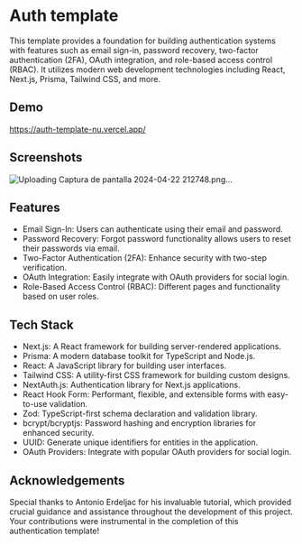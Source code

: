 # Auth template

This template provides a foundation for building authentication systems with features such as email sign-in, password recovery, two-factor authentication (2FA), OAuth integration, and role-based access control (RBAC). It utilizes modern web development technologies including React, Next.js, Prisma, Tailwind CSS, and more.

## Demo

https://auth-template-nu.vercel.app/

## Screenshots

![Uploading Captura de pantalla 2024-04-22 212748.png…]()


## Features

- Email Sign-In: Users can authenticate using their email and password.
- Password Recovery: Forgot password functionality allows users to reset their passwords via email.
- Two-Factor Authentication (2FA): Enhance security with two-step verification.
- OAuth Integration: Easily integrate with OAuth providers for social login.
- Role-Based Access Control (RBAC): Different pages and functionality based on user roles.

## Tech Stack

- Next.js: A React framework for building server-rendered applications.
- Prisma: A modern database toolkit for TypeScript and Node.js.
- React: A JavaScript library for building user interfaces.
- Tailwind CSS: A utility-first CSS framework for building custom designs.
- NextAuth.js: Authentication library for Next.js applications.
- React Hook Form: Performant, flexible, and extensible forms with easy-to-use validation.
- Zod: TypeScript-first schema declaration and validation library.
- bcrypt/bcryptjs: Password hashing and encryption libraries for enhanced security.
- UUID: Generate unique identifiers for entities in the application.
- OAuth Providers: Integrate with popular OAuth providers for social login.

## Acknowledgements

Special thanks to Antonio Erdeljac for his invaluable tutorial, which provided crucial guidance and assistance throughout the development of this project. Your contributions were instrumental in the completion of this authentication template!
